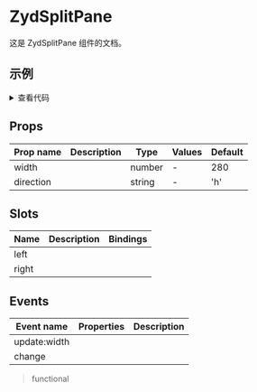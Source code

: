 # ZydSplitPane

这是 ZydSplitPane 组件的文档。

## 示例

<ClientOnly>
  <ZydSplitPane />
</ClientOnly>
<details>
  <summary>查看代码</summary>

```vue
<template>
  <div>
    <ZydSplitPane color="#1cb866">
      <template slot="left">
        <div class="left">Left Pane</div>
      </template>
      <template slot="right">
        <div class="right">Right Pane</div>
      </template>
    </ZydSplitPane>
  </div>
</template>

<script>
import { ZydSplitPane } from 'zyd-design';

export default {
  components: {
    ZydSplitPane,
  },
};
</script>

<style lang="scss" scoped>
.left {
  background: #ccc;
}
.right {
  background: #ddd;
}
</style>
```

</details>

## Props

| Prop name | Description | Type   | Values | Default |
| --------- | ----------- | ------ | ------ | ------- |
| width     |             | number | -      | 280     |
| direction |             | string | -      | 'h'     |

## Slots

| Name  | Description | Bindings |
| ----- | ----------- | -------- |
| left  |             |          |
| right |             |          |

## Events

| Event name   | Properties | Description |
| ------------ | ---------- | ----------- |
| update:width |            |
| change       |            |

> functional
